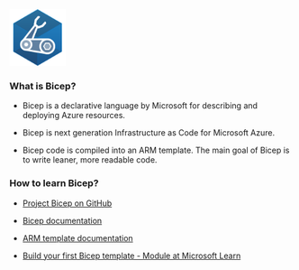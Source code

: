 [Project Bicep on GitHub]: https://github.com/Azure/bicep
[Bicep documentation]: https://docs.microsoft.com/en-us/azure/azure-resource-manager/bicep
[ARM template documentation]: https://docs.microsoft.com/en-us/azure/azure-resource-manager/templates
[Terraform]: https://www.terraform.io
[MS Learn]: https://docs.microsoft.com/en-us/learn/modules/deploy-azure-resources-by-using-bicep-templates

<img src="img/bicep-logo-256.png" alt="Bicep logo" width="100"/>



### What is Bicep?

* Bicep is a declarative language by Microsoft for describing and deploying Azure resources.

* Bicep is next generation Infrastructure as Code for Microsoft Azure.

* Bicep code is compiled into an ARM template. The main goal of Bicep is to write leaner, more readable code.



### How to learn Bicep?

* [Project Bicep on GitHub][Project Bicep on GitHub]

* [Bicep documentation][Bicep documentation]

* [ARM template documentation][ARM template documentation]

* [Build your first Bicep template - Module at Microsoft Learn][MS Learn]